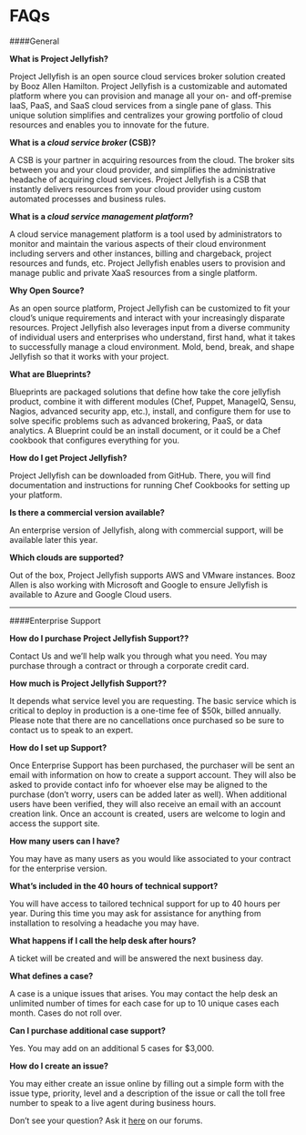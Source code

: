 FAQs
=====

####General

**What is Project Jellyfish?**

Project Jellyfish is an open source cloud services broker solution created by Booz Allen Hamilton. Project Jellyfish is a customizable and automated platform where you can provision and manage all your on- and off-premise IaaS, PaaS, and SaaS cloud services from a single pane of glass. This unique solution simplifies and centralizes your growing portfolio of cloud resources and enables you to innovate for the future.

**What is a *cloud service broker* (CSB)?**

A CSB is your partner in acquiring resources from the cloud. The broker sits between you and your cloud provider, and simplifies the administrative headache of acquiring cloud services. Project Jellyfish is a CSB that instantly delivers resources from your cloud provider using custom automated processes and business rules.

**What is a *cloud service management platform*?**

A cloud service management platform is a tool used by administrators to monitor and maintain the various aspects of their cloud environment including servers and other instances, billing and chargeback, project resources and funds, etc. Project Jellyfish enables users to provision and manage public and private XaaS resources from a single platform.

**Why Open Source?**

As an open source platform, Project Jellyfish can be customized to fit your cloud’s unique requirements and interact with your increasingly disparate resources. Project Jellyfish also leverages input from a diverse community of individual users and enterprises who understand, first hand, what it takes to successfully manage a cloud environment. Mold, bend, break, and shape Jellyfish so that it works with your project.

**What are Blueprints?**

Blueprints are packaged solutions that define how take the core jellyfish product, combine it with different modules (Chef, Puppet, ManageIQ, Sensu, Nagios, advanced security app, etc.), install, and configure them for use to solve specific problems such as advanced brokering, PaaS, or data analytics. A Blueprint could be an install document, or it could be a Chef cookbook that configures everything for you.

**How do I get Project Jellyfish?**

Project Jellyfish can be downloaded from GitHub. There, you will find documentation and instructions for running Chef Cookbooks for setting up your platform.

**Is there a commercial version available?**

An enterprise version of Jellyfish, along with commercial support, will be available later this year.

**Which clouds are supported?**

Out of the box, Project Jellyfish supports AWS and VMware instances. Booz Allen is also working with Microsoft and Google to ensure Jellyfish is available to Azure and Google Cloud users.

-----
####Enterprise Support

**How do I purchase Project Jellyfish Support??**

Contact Us and we’ll help walk you through what you need.  You may purchase through a contract or through a corporate credit card.

**How much is Project Jellyfish Support??**

It depends what service level you are requesting.  The basic service which is critical to deploy in production is a one-time fee of $50k, billed annually.  Please note that there are no cancellations once purchased so be sure to contact us to speak to an expert.

**How do I set up Support?**

Once Enterprise Support has been purchased, the purchaser will be sent an email with information on how to create a support account. They will also be asked to provide contact info for whoever else may be aligned to the purchase (don’t worry, users can be added later as well). When additional users have been verified, they will also receive an email with an account creation link. Once an account is created, users are welcome to login and access the support site.

**How many users can I have?**

You may have as many users as you would like associated to your contract for the enterprise version.

**What’s included in the 40 hours of technical support?**

You will have access to tailored technical support for up to 40 hours per year.  During this time you may ask for assistance for anything from installation to resolving a headache you may have.

**What happens if I call the help desk after hours?**

A ticket will be created and will be answered the next business day.

**What defines a case?**

A case is a unique issues that arises. You may contact the help desk an unlimited number of times for each case for up to 10 unique cases each month. Cases do not roll over.

**Can I purchase additional case support?**

Yes. You may add on an additional 5 cases for $3,000.

**How do I create an issue?**

You may either create an issue online by filling out a simple form with the issue type, priority, level and a description of the issue or call the toll free number to speak to a live agent during business hours.


Don’t see your question? Ask it [here](http://talk.projectjellyfish.org) on our forums.



